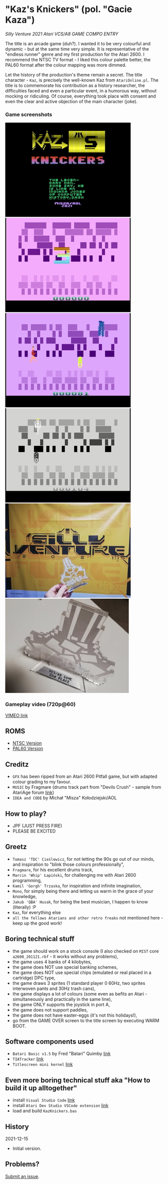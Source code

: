 # "Kaz's Knickers" (pol. "Gacie Kaza")
*Silly Venture 2021 Atari VCS/A8 GAME COMPO ENTRY*

The title is an arcade game (duh?). I wanted it to be very colourful and dynamic - but at the same time very simple. It is representative of the "endless runner" genre and my first production for the Atari 2600. I recommend the NTSC TV format - I liked this colour palette better, the PAL60 format after the colour mapping was more dimmed.

Let the history of the production's theme remain a secret. The title character - `Kaz`, is precisely the well-known Kaz from `AtariOnline.pl`. The title is to commemorate his contribution as a history researcher, the difficulties faced and even a particular event, in a humorous way, without mocking or ridiculing. Of course, everything took place with consent and even the clear and active objection of the main character (joke).

### Game screenshots
![game screenshot 01](https://raw.githubusercontent.com/michalkolodziejski/verbose-happiness/main/_release/Kaz's%20Knickers%20-%2001.png)
![game screenshot 02](https://raw.githubusercontent.com/michalkolodziejski/verbose-happiness/main/_release/Kaz's%20Knickers%20-%2002.png)
![game screenshot 03](https://raw.githubusercontent.com/michalkolodziejski/verbose-happiness/main/_release/Kaz's%20Knickers%20-%2003.png)
![game screenshot 04](https://raw.githubusercontent.com/michalkolodziejski/verbose-happiness/main/_release/Kaz's%20Knickers%20-%2004.png)
![award 01](https://raw.githubusercontent.com/michalkolodziejski/verbose-happiness/main/_release/265198276_1977975165722177_5321196020573748428_n.jpeg)
![award_02](https://raw.githubusercontent.com/michalkolodziejski/verbose-happiness/main/_release/265297630_873218290043350_6043312988164143035_n.jpg)

### Gameplay video (720p@60)
[VIMEO link](https://vimeo.com/657170125)

## ROMS
- [NTSC Version](https://raw.githubusercontent.com/michalkolodziejski/verbose-happiness/main/_release/Kaz's%20Knickers%20(NTSC)%20[SV2021%20compo%20edition]_20211104_1539.bin)
- [PAL60 Version](https://raw.githubusercontent.com/michalkolodziejski/verbose-happiness/main/_release/Kaz's%20Knickers%20(PAL60)%20[SV2021%20compo%20edition]_20211112_2125)

## Creditz
- `GFX` has been ripped from an Atari 2600 Pitfall game, but with adapted colour grading to my favour.
- `MUSIC` by Fragmare (drums track part from "Devils Crush" - sample from AtariAge forum [link](https://atariage.com/forums/topic/250014-tiatracker-a-new-sound-routine-and-sequencer-application/page/4/))
- `IDEA and CODE` by Michał "Misza" Kołodziejski/AOL

## How to play?
- JPF (JUST PRESS FIRE)
- PLEASE BE EXCITED

## Greetz
- `Tomasz 'TDC' Cieślewicz`, for not letting the 90s go out of our minds, and inspiration to "blink those colours professionally",
- `Fragmare`, for his excellent drums track,
- `Marcin 'Whip' Łapiński`, for challenging me with Atari 2600 programming, 
- `Kamil 'Gorgh' Trzaska`, for inspiration and infinite imagination,
- `Mono`, for simply being there and letting us warm in the grace of your knowledge,
- `Jakub 'QBA' Husak`, for being the best musician, I happen to know (literally) :P
- `Kaz`, for everything else
- `all the fellows Atarians and other retro freaks` not mentioned here - keep up the good work!

## Boring technical stuff
- the game should work on a stock console (I also checked on `MIST` core `a2600_201121.rbf` - it works without any problems),
- the game uses 4 banks of 4 kilobytes,
- the game does NOT use special banking schemes,
- the game does NOT use special chips (emulated or real placed in a cartridge) DPC type,
- the game draws 3 sprites (1 standard player 0 60Hz, two sprites interwoven pants and 30Hz trash cans),
- the game displays a lot of colours (some even as befits an Atari - simultaneously and practically in the same line),
- the game ONLY supports the joystick in port A,
- the game does not support paddles,
- the game does not have easter-eggs (it's not this holidays!),
- go from the GAME OVER screen to the title screen by executing WARM BOOT.

## Software components used
- `Batari Basic v1.5` by Fred "Batari" Quimby [link](https://github.com/sehugg/batariBasic)
- `TIATracker` [link](https://battleofthebits.org/lyceum/View/TIATracker/)
- `Titlescreen mini kernel` [link](https://atariage.com/forums/topic/169819-the-titlescreen-kernel/)

## Even more boring technical stuff aka "How to build it up alltogether"
- install `Visual Studio Code` [link](https://code.visualstudio.com/)
- install `Atari Dev Studio VSCode extension` [link](https://marketplace.visualstudio.com/items?itemName=chunkypixel.atari-dev-studio#:~:text=Atari%20Dev%20Studio%20is%20an,straight%20after%20installing%20the%20extension.)
- load and build `KazKnickers.bas`

## History
2021-12-15

* Initial version.

## Problems?
[Submit an issue](https://github.com/michalkolodziejski/verbose-happiness/issues).
